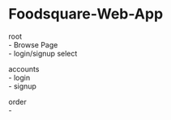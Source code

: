 # Foodsquare-Web-App

root  
	- Browse Page  
	- login/signup select  

accounts  
	- login  
	- signup  

order  
	-		